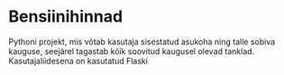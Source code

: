 # Bensiinihinnad
Pythoni projekt, mis võtab kasutaja sisestatud asukoha ning talle sobiva kauguse, seejärel tagastab kõik soovitud kaugusel olevad tanklad. Kasutajaliidesena on kasutatud Flaski
